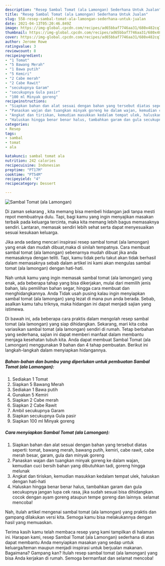 ```yaml
---
description: "Resep Sambal Tomat (ala Lamongan) Sederhana Untuk Jualan"
title: "Resep Sambal Tomat (ala Lamongan) Sederhana Untuk Jualan"
slug: 558-resep-sambal-tomat-ala-lamongan-sederhana-untuk-jualan
date: 2021-04-13T05:20:46.849Z
image: https://img-global.cpcdn.com/recipes/ad65bbaf7746aa31/680x482cq70/sambal-tomat-ala-lamongan-foto-resep-utama.jpg
thumbnail: https://img-global.cpcdn.com/recipes/ad65bbaf7746aa31/680x482cq70/sambal-tomat-ala-lamongan-foto-resep-utama.jpg
cover: https://img-global.cpcdn.com/recipes/ad65bbaf7746aa31/680x482cq70/sambal-tomat-ala-lamongan-foto-resep-utama.jpg
author: Jerome Rowe
ratingvalue: 3
reviewcount: 8
recipeingredient:
- "1 Tomat"
- "5 Bawang Merah"
- "1 Bawa putih"
- "5 Kemiri"
- "2 Cabe merah"
- "2 Cabe Rawit"
- "secukupnya Garam"
- "secukupnya Gula pasir"
- "100 ml Minyak goreng"
recipeinstructions:
- "Siapkan bahan dan alat sesuai dengan bahan yang tersebut diatas seperti: tomat, bawang merah, bawang putih, kemiri, cabe rawit, cabe merah besar, garam, gula dan minyak goreng"
- "Panaskan wajan dan tuangkan minyak goreng ke dalam wajan, kemudian cuci bersih bahan yang dibutuhkan tadi, goreng hingga melunak"
- "Angkat dan tiriskan, kemudian masukkan kedalam tempat ulek, haluskan dengan hati-hati"
- "Haluskan hingga benar benar halus, tambahkan garam dan gula secukupnya jangan lupa cek rasa, jika sudah sesuai bisa dihidangkan. cocok dengan ayam goreng ataupun tempe goreng dan lainnya. selamat mencoba!"
categories:
- Resep
tags:
- sambal
- tomat
- ala

katakunci: sambal tomat ala 
nutrition: 242 calories
recipecuisine: Indonesian
preptime: "PT17M"
cooktime: "PT54M"
recipeyield: "4"
recipecategory: Dessert

---
```



![Sambal Tomat (ala Lamongan)](https://img-global.cpcdn.com/recipes/ad65bbaf7746aa31/680x482cq70/sambal-tomat-ala-lamongan-foto-resep-utama.jpg)

Di zaman  sekarang , kita memang bisa membeli hidangan jadi tanpa mesti repot membuatnya dulu. Tapi, bagi kamu yang ingin menyajikan masakan terbaik pada keluarga tercinta, maka kita memang lebih bagus memasaknya sendiri. Lantaran, memasak sendiri lebih sehat serta dapat menyesuaikan sesuai kesukaan keluarga.

Jika anda sedang mencari inspirasi resep sambal tomat (ala lamongan) yang enak dan mudah dibuat,maka di sinilah tempatnya. Cara membuat sambal tomat (ala lamongan)  sebenarnya mudah dibuat jika anda memasaknya dengan teliti. Tapi, kamu tidak perlu takut akan tidak berhasil dalam memasaknya 
sebab dalam artikel ini kami akan mengulas sambal tomat (ala lamongan) dengan hati-hati.  



Nah untuk kamu yang ingin memasak sambal tomat (ala lamongan) yang enak, ada beberapa tahap yang bisa dikerjakan, mulai dari memilih jenis bahan, lalu pemilihan bahan segar, hingga cara membuat dan menghidangkannya. Anda Tidak usah pusing kalau ingin menyiapkan sambal tomat (ala lamongan) yang lezat di mana pun anda berada. Sebab, asalkan kamu  tahu triknya, maka hidangan ini dapat menjadi sajian yang istimewa.

Di bawah ini, ada beberapa cara praktis  dalam mengolah resep sambal tomat (ala lamongan) yang siap dihidangkan. Sekarang, mari kita coba variasikan sambal tomat (ala lamongan) sendiri di rumah. Tetap berbahan yang sederhana, sajian ini dapat memberi manfaat dalam membantu menjaga kesehatan tubuh kita. Anda dapat membuat Sambal Tomat (ala Lamongan) menggunakan 9 bahan dan 4 tahap pembuatan. Berikut ini langkah-langkah dalam menyiapkan hidangannya.

<!--inarticleads1-->

##### Bahan-bahan dan bumbu yang diperlukan untuk pembuatan Sambal Tomat (ala Lamongan):

1. Sediakan 1 Tomat
1. Siapkan 5 Bawang Merah
1. Sediakan 1 Bawa putih
1. Gunakan 5 Kemiri
1. Siapkan 2 Cabe merah
1. Siapkan 2 Cabe Rawit
1. Ambil secukupnya Garam
1. Siapkan secukupnya Gula pasir
1. Siapkan 100 ml Minyak goreng




<!--inarticleads2-->

##### Cara menyiapkan Sambal Tomat (ala Lamongan):

1. Siapkan bahan dan alat sesuai dengan bahan yang tersebut diatas seperti: tomat, bawang merah, bawang putih, kemiri, cabe rawit, cabe merah besar, garam, gula dan minyak goreng
1. Panaskan wajan dan tuangkan minyak goreng ke dalam wajan, kemudian cuci bersih bahan yang dibutuhkan tadi, goreng hingga melunak
1. Angkat dan tiriskan, kemudian masukkan kedalam tempat ulek, haluskan dengan hati-hati
1. Haluskan hingga benar benar halus, tambahkan garam dan gula secukupnya jangan lupa cek rasa, jika sudah sesuai bisa dihidangkan. cocok dengan ayam goreng ataupun tempe goreng dan lainnya. selamat mencoba!




Nah, itulah artikel mengenai  sambal tomat (ala lamongan)  yang praktis dan gampang dilakukan versi kita. Semoga kamu bisa melakukannya dengan hasil yang memuaskan. 

Terima kasih kamu telah membaca resep yang kami tampilkan di halaman ini. Harapan kami, resep  Sambal Tomat (ala Lamongan) sederhana di atas dapat membantu Anda menyiapkan masakan yang sedap untuk keluarga/teman maupun menjadi inspirasi untuk berjualan makanan. Bagaimana? Gampang kan? Itulah resep sambal tomat (ala lamongan) yang bisa Anda kerjakan di rumah. Semoga bermanfaat dan selamat mencoba!

